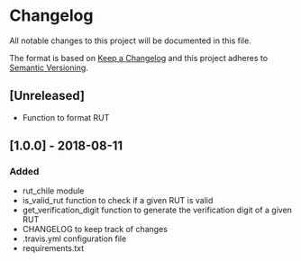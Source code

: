 # Changelog
All notable changes to this project will be documented in this file.

The format is based on [Keep a Changelog](http://keepachangelog.com/en/1.0.0/)
and this project adheres to [Semantic Versioning](http://semver.org/spec/v2.0.0.html).

## [Unreleased]
- Function to format RUT

## [1.0.0] - 2018-08-11
### Added
- rut_chile module
- is_valid_rut function to check if a given RUT is valid
- get_verification_digit function to generate the verification digit of a given RUT
- CHANGELOG to keep track of changes
- .travis.yml configuration file
- requirements.txt